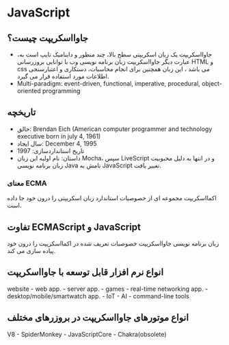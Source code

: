 # JavaScript

## جاوااسکریپت چیست؟

- ،جاوااسکریپت یک زبان اسکریپتی سطح بالا، چند منظور و داینامیک تایپ است
به عبارت دیگر جاوااسکریپت زبان برنامه نویسی وب با توانایی بروزرسانی HTML و css می باشد ، این زبان همچنین برای انجام محاسبات، دستکاری و اعتبارسنجی اطلاعات مورد استفاده قرار می گیرد.
- Multi-paradigm: event-driven, functional, imperative, procedural, object-oriented programming

## تاریخچه

- خالق: Brendan Eich (American computer programmer and technology executive born in july 4, 1961)
- سال ایجاد: December 4, 1995
- تاریخ استانداردسازی: 1997
- داستان: نام اولیه این زبان Mocha، سپس LiveScript و در انتها به دلیل محبوبیت زبان برنامه نویسی Java نامش به JavaScript تغییر یافت.

### معنای ECMA

اکمااسکریپت مجموعه ای از خصوصیات استاندارد زبان اسکریپتی را درون خود جا داده است.

## تفاوت ECMAScript و JavaScript

زبان برنامه نویسی جاوااسکریپت خصوصبات تعریف شده در اکمااسکریپت را درون خود پیاده سازی می کند.

## انواع نرم افزار قابل توسعه با جاوااسکریپت

website - web app. - server app. - games - real-time networking app. - desktop/mobile/smartwatch app. - IoT - AI - command-line tools

## انواع موتورهای جاوااسکریپت در بروزرهای مختلف

V8 - SpiderMonkey - JavaScriptCore - Chakra(obsolete)
